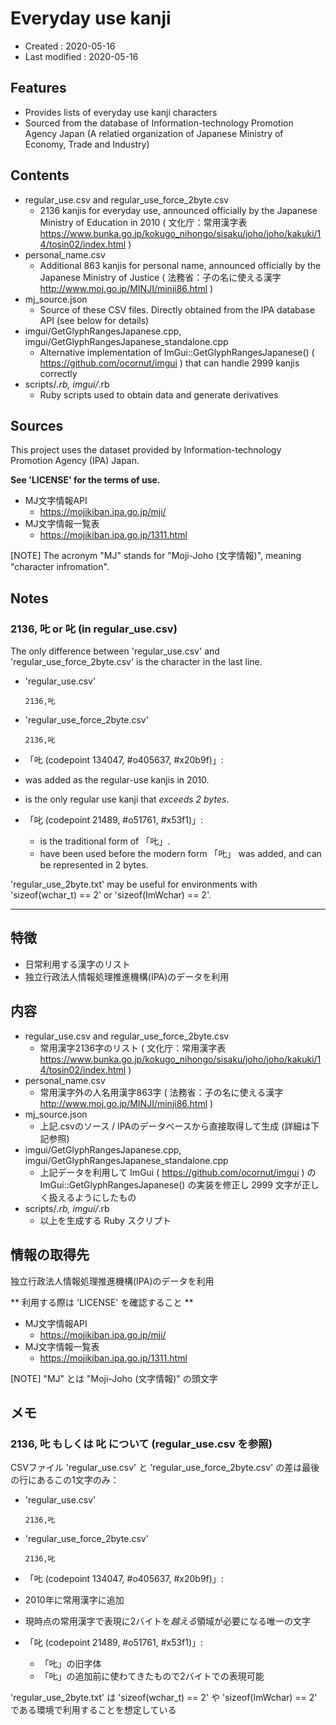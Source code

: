 # Everyday use kanji #

*   Created : 2020-05-16
*   Last modified : 2020-05-16

## Features ##

*   Provides lists of everyday use kanji characters
*   Sourced from the database of Information-technology Promotion Agency Japan (A relatied organization of Japanese Ministry of Economy, Trade and Industry)

## Contents ##

*   regular_use.csv and regular_use_force_2byte.csv
    *   2136 kanjis for everyday use, announced officially by the Japanese Ministry of Education in 2010 ( 文化庁：常用漢字表 https://www.bunka.go.jp/kokugo_nihongo/sisaku/joho/joho/kakuki/14/tosin02/index.html )
*   personal_name.csv
    *   Additional 863 kanjis for personal name, announced officially by the Japanese Ministry of Justice ( 法務省：子の名に使える漢字 http://www.moj.go.jp/MINJI/minji86.html )
*   mj_source.json
    *   Source of these CSV files. Directly obtained from the IPA database API (see below for details)
*   imgui/GetGlyphRangesJapanese.cpp, imgui/GetGlyphRangesJapanese_standalone.cpp
    *   Alternative implementation of ImGui::GetGlyphRangesJapanese() ( https://github.com/ocornut/imgui ) that can handle 2999 kanjis correctly
*   scripts/*.rb, imgui/*.rb
    *   Ruby scripts used to obtain data and generate derivatives

## Sources ##

This project uses the dataset provided by Information-technology Promotion Agency (IPA) Japan.

**See 'LICENSE' for the terms of use.**

*   MJ文字情報API
    *   https://mojikiban.ipa.go.jp/mji/
*   MJ文字情報一覧表
    *   https://mojikiban.ipa.go.jp/1311.html

[NOTE] The acronym "MJ" stands for "Moji-Joho (文字情報)", meaning "character infromation".

## Notes ##

### 2136, 𠮟 or 叱 (in regular_use.csv) ###

The only difference between 'regular_use.csv' and 'regular_use_force_2byte.csv' is the character in the last line.

*   'regular_use.csv'

        2136,𠮟

*   'regular_use_force_2byte.csv'

        2136,叱

*   「𠮟 (codepoint 134047, #o405637, #x20b9f)」:
   *   was added as the regular-use kanjis in 2010.
   *   is the only regular use kanji that *exceeds 2 bytes*.
*   「叱 (codepoint 21489, #o51761, #x53f1)」:
    *   is the traditional form of 「𠮟」.
    *   have been used before the modern form 「𠮟」 was added, and can be represented in 2 bytes.

'regular_use_2byte.txt' may be useful for environments with 'sizeof(wchar_t) == 2' or 'sizeof(ImWchar) == 2'.

----------------------------------------------------------------------------------------------------

## 特徴 ##

*   日常利用する漢字のリスト
*   独立行政法人情報処理推進機構(IPA)のデータを利用

## 内容 ##

*   regular_use.csv and regular_use_force_2byte.csv
    *   常用漢字2136字のリスト ( 文化庁：常用漢字表 https://www.bunka.go.jp/kokugo_nihongo/sisaku/joho/joho/kakuki/14/tosin02/index.html )
*   personal_name.csv
    *   常用漢字外の人名用漢字863字 ( 法務省：子の名に使える漢字 http://www.moj.go.jp/MINJI/minji86.html )
*   mj_source.json
    *   上記.csvのソース / IPAのデータベースから直接取得して生成 (詳細は下記参照)
*   imgui/GetGlyphRangesJapanese.cpp, imgui/GetGlyphRangesJapanese_standalone.cpp
    *   上記データを利用して ImGui ( https://github.com/ocornut/imgui ) の ImGui::GetGlyphRangesJapanese() の実装を修正し 2999 文字が正しく扱えるようにしたもの
*   scripts/*.rb, imgui/*.rb
    *   以上を生成する Ruby スクリプト

## 情報の取得先 ##

独立行政法人情報処理推進機構(IPA)のデータを利用

** 利用する際は 'LICENSE' を確認すること **

*   MJ文字情報API
    *   https://mojikiban.ipa.go.jp/mji/
*   MJ文字情報一覧表
    *   https://mojikiban.ipa.go.jp/1311.html

[NOTE] "MJ" とは "Moji-Joho (文字情報)" の頭文字

## メモ ##

### 2136, 𠮟 もしくは 叱 について (regular_use.csv を参照) ###

CSVファイル 'regular_use.csv' と 'regular_use_force_2byte.csv' の差は最後の行にあるこの1文字のみ：

*   'regular_use.csv'

        2136,𠮟

*   'regular_use_force_2byte.csv'

        2136,叱

*   「𠮟 (codepoint 134047, #o405637, #x20b9f)」:
   *   2010年に常用漢字に追加
   *   現時点の常用漢字で表現に2バイトを*越える*領域が必要になる唯一の文字
*   「叱 (codepoint 21489, #o51761, #x53f1)」:
    *   「𠮟」の旧字体
    *   「𠮟」の追加前に使わてきたもので2バイトでの表現可能

'regular_use_2byte.txt' は 'sizeof(wchar_t) == 2' や 'sizeof(ImWchar) == 2' である環境で利用することを想定している
